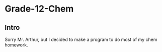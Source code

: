 # Grade-12-Chem
## Intro
Sorry Mr. Arthur, but I decided to make a program to do most of my chem homework.
